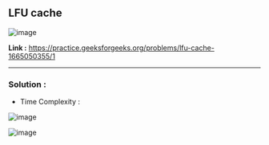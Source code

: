 ## LFU cache

![image](https://user-images.githubusercontent.com/23376002/204123394-eed9244a-7b81-4425-84a2-39eebc09297c.png)

**Link :** https://practice.geeksforgeeks.org/problems/lfu-cache-1665050355/1

--------------------------------------------------------------------------------------------------------------------------------------------------------


### Solution :

- Time Complexity :




![image](https://user-images.githubusercontent.com/23376002/204123503-e25c0881-e48a-45bb-9f13-c8dc52004d51.png)

![image](https://user-images.githubusercontent.com/23376002/204123705-4d8a394b-22c4-49b4-a10b-e16cd1fd1c1a.png)



